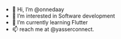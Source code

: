 - 👋 Hi, I’m @onnedaay
- 👀 I’m interested in Software development
- 🌱 I’m currently learning Flutter
- 📫 reach me at @yasserconnect.

